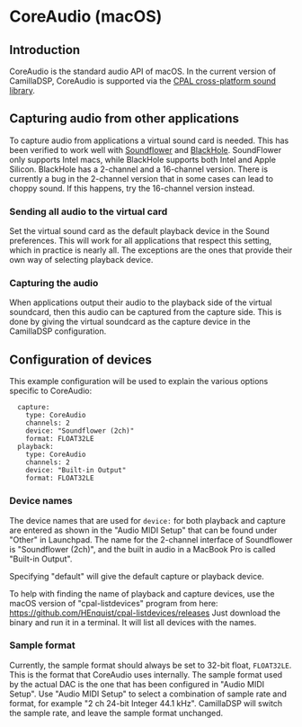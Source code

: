 # CoreAudio (macOS)

## Introduction
CoreAudio is the standard audio API of macOS. 
In the current version of CamillaDSP, CoreAudio is supported via the [CPAL cross-platform sound library](https://github.com/RustAudio/cpal).

## Capturing audio from other applications

To capture audio from applications a virtual sound card is needed. 
This has been verified to work well with [Soundflower](https://github.com/mattingalls/Soundflower) 
and [BlackHole](https://github.com/ExistentialAudio/BlackHole). 
SoundFlower only supports Intel macs, while BlackHole supports both Intel and Apple Silicon. 
BlackHole has a 2-channel and a 16-channel version. 
There is currently a bug in the 2-channel version that in some cases can lead to choppy sound. 
If this happens, try the 16-channel version instead. 

### Sending all audio to the virtual card
Set the virtual sound card as the default playback device in the Sound preferences. This will work for all applications that respect this setting, which in practice is nearly all. The exceptions are the ones that provide their own way of selecting playback device.

### Capturing the audio
When applications output their audio to the playback side of the virtual soundcard, then this audio can be captured from the capture side.
This is done by giving the virtual soundcard as the capture device in the CamillaDSP configuration.


## Configuration of devices

This example configuration will be used to explain the various options specific to CoreAudio:
```
  capture:
    type: CoreAudio
    channels: 2
    device: "Soundflower (2ch)"
    format: FLOAT32LE
  playback:
    type: CoreAudio
    channels: 2
    device: "Built-in Output"
    format: FLOAT32LE
```

### Device names
The device names that are used for `device:` for both playback and capture are entered as shown in the "Audio MIDI Setup" that can be found under "Other" in Launchpad. 
The name for the 2-channel interface of Soundflower is "Soundflower (2ch)", and the built in audio in a MacBook Pro is called "Built-in Output".

Specifying "default" will give the default capture or playback device.

To help with finding the name of playback and capture devices, use the macOS version of "cpal-listdevices" program from here: https://github.com/HEnquist/cpal-listdevices/releases
Just download the binary and run it in a terminal. It will list all devices with the names.

### Sample format
Currently, the sample format should always be set to 32-bit float, `FLOAT32LE`. This is the format that CoreAudio uses internally. 
The sample format used by the actual DAC is the one that has been configured in "Audio MIDI Setup". 
Use "Audio MIDI Setup" to select a combination of sample rate and format, for example "2 ch 24-bit Integer 44.1 kHz".
CamillaDSP will switch the sample rate, and leave the sample format unchanged.